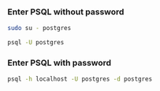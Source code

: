 ### Enter PSQL without password

```bash
sudo su - postgres

psql -U postgres
```

### Enter PSQL with password

```bash
psql -h localhost -U postgres -d postgres
```